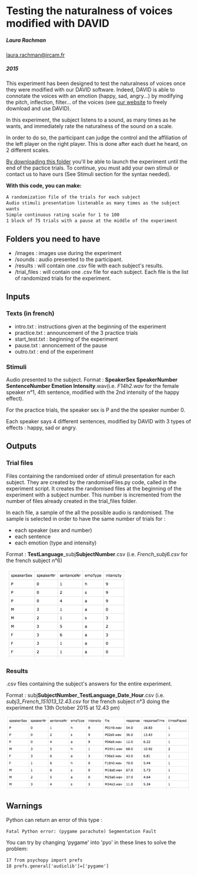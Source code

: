 # Testing the naturalness of voices modified with DAVID
##### Laura Rachman 
laura.rachman@ircam.fr
##### 2015
 
This experiment has been designed to test the naturalness of voices once they were modified with our DAVID software. Indeed, DAVID is able to connotate the voices with an emotion (happy, sad, angry...) by modifying the pitch, inflection, filter... of the voices (see [our website](http://cream.ircam.fr/?p=44) to freely download and use DAVID).

In this experiment, the subject listens to a sound, as many times as he wants, and immediately rate the naturalness of the sound on a scale.  

In order to do so, the participant can judge the control and the affiliation of the left player on the right player. This is done after each duet he heard, on 2 different scales.

[By downloading this folder](https://github.com/creamlab/Cream_Code/archive/master.zip) you'll be able to launch the experiment until the end of the pactice trials. To continue, you must add your own stimuli or contact us to have ours (See Stimuli section for the syntax needed).


**With this code, you can make:**

	A randomization file of the trials for each subject
	Audio stimuli presentation listenable as many times as the subject wants
	Simple continuous rating scale for 1 to 100
	1 block of 75 trials with a pause at the middle of the experiment

## Folders you need to have

- /images : images use during the experiment
- /sounds : audio presented to the participant. 
- /results : will contain one .csv file with each subject's results.
- /trial\_files : will contain one .csv file for each subject. Each file is the list of randomized trials for the experiment.

## Inputs

### Texts (in french)
- intro.txt : instructions given at the beginning of the experiment
- practice.txt : announcement of the 3 practice trials
- start_test.txt : beginning of the experiment
- pause.txt : annoncement of the pause
- outro.txt : end of the experiment


### Stimuli
Audio presented to the subject. Format : **SpeakerSex SpeakerNumber SentenceNumber Emotion Intensity**.wav(i.e. *F14h2.wav* for the female speaker n°1, 4th sentence, modified with the 2nd intensity of the happy effect).

For the practice trials, the speaker sex is P and the the speaker number 0. 

Each speaker says 4 different sentences, modified by DAVID with 3 types of effects : happy, sad or angry. 

## Outputs
### Trial files
Files containing the randomised order of stimuli presentation for each subject. They are created by the randomiseFiles.py code, called in the experiment script. It creates the randomised files at the beginning of the experiment with a subject number. This number is incremented from the number of files already created in the trial_files folder. 

In each file, a sample of the all the possible audio is randomised. The sample is selected in order to have the same number of trials for :

- each speaker (sex and number)
- each sentence
- each emotion (type and intensity)

Format : **TestLanguage**\_subj**SubjectNumber**.csv (i.e. *French\_subj6.csv* for the french subject n°6)

![Trial File](https://github.com/creamlab/Cream_Code/blob/master/Images/TrialFile3.png)
### Results
.csv files containing the subject's answers for the entire experiment.

Format : subj**SubjectNumber**\_**TestLanguage**\_**Date**\_**Hour**.csv (i.e. *subj3\_French\_151013\_12.43.csv* for the french subject n°3 doing the experiment the 13th October 2015 at 12.43 pm)

![Results File](https://github.com/creamlab/Cream_Code/blob/master/Images/Results3.png)

## Warnings

Python can return an error of this type :

	Fatal Python error: (pygame parachute) Segmentation Fault
	
You can try by changing 'pygame' into 'pyo' in these lines to solve the problem:

	17 from psychopy import prefs
	18 prefs.general['audiolib']=['pygame']